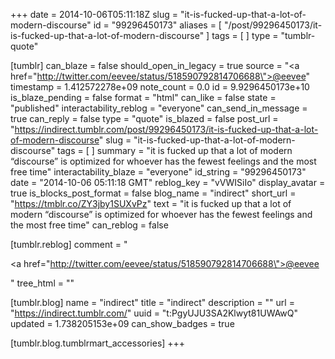 +++
date = 2014-10-06T05:11:18Z
slug = "it-is-fucked-up-that-a-lot-of-modern-discourse"
id = "99296450173"
aliases = [ "/post/99296450173/it-is-fucked-up-that-a-lot-of-modern-discourse" ]
tags = [ ]
type = "tumblr-quote"

[tumblr]
can_blaze = false
should_open_in_legacy = true
source = "<a href=\"http://twitter.com/eevee/status/518590792814706688\">@eevee</a>"
timestamp = 1.412572278e+09
note_count = 0.0
id = 9.9296450173e+10
is_blaze_pending = false
format = "html"
can_like = false
state = "published"
interactability_reblog = "everyone"
can_send_in_message = true
can_reply = false
type = "quote"
is_blazed = false
post_url = "https://indirect.tumblr.com/post/99296450173/it-is-fucked-up-that-a-lot-of-modern-discourse"
slug = "it-is-fucked-up-that-a-lot-of-modern-discourse"
tags = [ ]
summary = "it is fucked up that a lot of modern “discourse” is optimized for whoever has the fewest feelings and the most free time"
interactability_blaze = "everyone"
id_string = "99296450173"
date = "2014-10-06 05:11:18 GMT"
reblog_key = "vVWISiIo"
display_avatar = true
is_blocks_post_format = false
blog_name = "indirect"
short_url = "https://tmblr.co/ZY3jby1SUXvPz"
text = "it is fucked up that a lot of modern &ldquo;discourse&rdquo; is optimized for whoever has the fewest feelings and the most free time"
can_reblog = false

[tumblr.reblog]
comment = "<p><a href=\"http://twitter.com/eevee/status/518590792814706688\">@eevee</a></p>"
tree_html = ""

[tumblr.blog]
name = "indirect"
title = "indirect"
description = ""
url = "https://indirect.tumblr.com/"
uuid = "t:PgyUJU3SA2Klwyt81UWAwQ"
updated = 1.738205153e+09
can_show_badges = true

[tumblr.blog.tumblrmart_accessories]
+++
